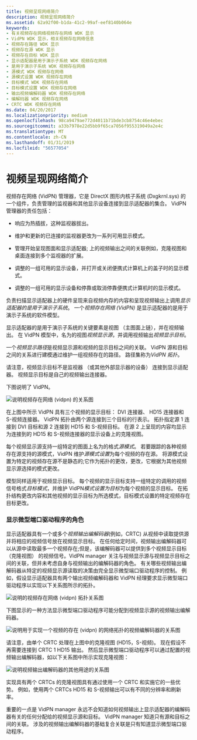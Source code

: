 ```yaml
---
title: 视频呈现网络简介
description: 视频呈现网络简介
ms.assetid: 62a92f00-b1da-41c2-99af-eef8140b064e
keywords:
- 有关视频存在网络视频存在网络 WDK 显示
- VidPN WDK 显示，相关视频存在网络信息
- 视频存在路径 WDK 显示
- 视频存在源 WDK 显示
- 视频存在目标 WDK 显示
- 显示适配器是用于演示子系统 WDK 视频存在网络
- 是用于演示子系统 WDK 视频存在网络
- 源模式 WDK 视频存在网络
- 源模式设置 WDK 视频存在网络
- 目标模式 WDK 视频存在网络
- 目标模式设置 WDK 视频存在网络
- 输出视频编解码器 WDK 视频存在网络
- 编解码器 WDK 视频存在网络
- CRTC WDK 视频存在网络
ms.date: 04/20/2017
ms.localizationpriority: medium
ms.openlocfilehash: 98ca9479ae772d4011b71bde3cb8754c46e4ebec
ms.sourcegitcommit: a33b7978e22d5bb9f65ca7056f955319049a2e4c
ms.translationtype: MT
ms.contentlocale: zh-CN
ms.lasthandoff: 01/31/2019
ms.locfileid: "56577054"
---
```

# <a name="introduction-to-video-present-networks"></a>视频呈现网络简介


视频存在网络 (VidPN) 管理器，它是 DirectX 图形内核子系统 (Dxgkrnl.sys) 的一个组件，负责管理的监视器和其他显示设备连接到显示适配器的集合。 VidPN 管理器的责任包括：

-   响应为热插拔，这种监视器拔出。

-   维护和更新的已连接的监视器更改为一系列可用显示模式。

-   管理开始呈现图面和显示适配器; 上的视频输出之间的关联例如，克隆视图和桌面连接到多个监视器的扩展。

-   调整的一组可用的显示设备，并打开或关闭便携式计算机上的盖子时的显示模式。

-   调整的一组可用的显示设备和停靠或取消停靠便携式计算机时的显示模式。

负责扫描显示适配器上的硬件呈现来自视频内存的内容和呈现视频输出上调用*显示适配器的是用于演示子系统*。 一个*视频存在网络 (VidPN)* 是显示适配器的是用于演示子系统的软件模型。

显示适配器的是用于演示子系统的关键要素是视图 （主图面上链），并在视频输出。 在 VidPN 模型中，名为的视图*视频显示源*，并调用视频输出*视频显示目标*。

一个*视频显示路径*是视频显示源和视频的显示目标之间的关联。 VidPN 源和目标之间的关系进行建模通过维护一组视频存在的路径。 路径集称为*VidPN 拓扑*。

请注意，视频显示目标不是监视器 （或其他外部显示器的设备） 连接到显示适配器。 视频显示目标是自己的视频输出连接器。

下图说明了 VidPN。

![说明视频存在网络 (vidpn) 的关系图](images/vidpn.png)

在上图中所示 VidPN 具有三个视频的显示目标： DVI 连接器、 HD15 连接器和 S-视频连接器。 VidPN 拓扑由两个源连接到三个目标的行表示。 拓扑指定源 1 连接到 DVI 目标和源 2 连接到 HD15 和 S-视频目标。 在源 2 上呈现的内容均显示为连接到的 HD15 和 S-视频连接器的显示设备上的克隆视图。

每个视频显示源支持一组特定的图面上名为的格式*源模式*。 若要跟踪的各种视频存在源支持的源模式，VidPN 维护*源模式设置*为每个视频的存在源。 将源模式设置为特定的视频存在源不是静态的;它作为拓扑的更改，更改，它根据为其他视频显示源选择的模式更改。

模型同样适用于视频显示目标。 每个视频的显示目标支持一组特定的调用的视频信号格式*目标模式*，并维护 VidPN*模式设置为目标*为每个视频的显示目标。 在拓扑结构更改内容和其他视频的显示目标为所选模式，目标模式设置的特定视频存在目标更改。

### <a name="span-idtheroleofthedisplayminiportdriverspanspan-idtheroleofthedisplayminiportdriverspanthe-role-of-the-display-miniport-driver"></a><span id="the_role_of_the_display_miniport_driver"></span><span id="THE_ROLE_OF_THE_DISPLAY_MINIPORT_DRIVER"></span>显示微型端口驱动程序的角色

显示适配器具有一个或多个*视频输出编解码器*(例如，CRTC) 从视频中读取提供源并将相应的视频信号放在视频显示目标。 在任何给定时间，视频输出编解码器可以从源中读取最多一个视频存在;但是，该编解码器可以提供到多个视频显示目标 （克隆视图） 的视频信号。VidPN manager 关注与视频显示源与视频显示目标之间的关联，但并未考虑自身与视频输出的编解码器的角色。 有关哪些视频输出编解码器从特定的视频显示源读取的决策由完全显示微型端口驱动程序的控制。 例如，假设显示适配器具有两个输出视频编解码器和 VidPN 经理要求显示微型端口驱动程序以实现以下关系图所示的拓扑。

![说明的视频存在网络 (vidpn) 拓扑关系图](images/vidpntopology.png)

下图显示的一种方法显示微型端口驱动程序可能分配到视频显示源的视频输出编解码器。

![说明用于实现一个视频的存在 (vidpn) 的网络拓扑的视频编解码器的关系图](images/vidpncodecs1.png)

请注意，由单个 CRTC 处理在上图中的克隆视图 (HD15，S-视频)。 现在假设不再需要连接到 CRTC 1 HD15 输出。 然后显示微型端口驱动程序可以通过配置的视频输出编解码器，如以下关系图中所示实现克隆视图：

![说明视频输出编解码器的其他用途的关系图](images/vidpncodecs2.png)

实现具有两个 CRTCs 的克隆视图具有通过使用一个 CRTC 和实施它的一些优势。 例如，使用两个 CRTCs HD15 和 S-视频输出可以有不同的分辨率和刷新率。

重要的一点是 VidPN manager 永远不会知道如何视频输出上显示适配器的编解码器有关的任何分配给的视频显示源和目标。 VidPN manager 知道只有源和目标之间的关联。 涉及的视频输出编解码器的基础复合关联是只有知道显示微型端口驱动程序。

 

 





